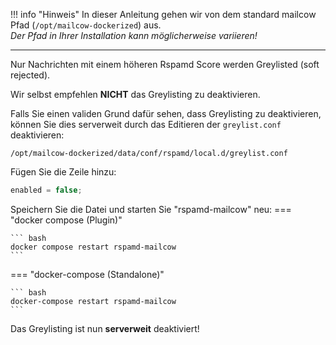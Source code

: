 !!! info "Hinweis"
    In dieser Anleitung gehen wir von dem standard mailcow Pfad (`/opt/mailcow-dockerized`) aus.<br>
    *Der Pfad in Ihrer Installation kann möglicherweise variieren!*

---

Nur Nachrichten mit einem höheren Rspamd Score werden Greylisted (soft rejected). 

Wir selbst empfehlen **NICHT** das Greylisting zu deaktivieren.

Falls Sie einen validen Grund dafür sehen, dass Greylisting zu deaktivieren, können Sie dies serverweit durch das Editieren der `greylist.conf` deaktivieren:

`/opt/mailcow-dockerized/data/conf/rspamd/local.d/greylist.conf`

Fügen Sie die Zeile hinzu:

```cpp
enabled = false;
```

Speichern Sie die Datei und starten Sie "rspamd-mailcow" neu:
=== "docker compose (Plugin)"

    ``` bash
    docker compose restart rspamd-mailcow
    ```

=== "docker-compose (Standalone)"

    ``` bash
    docker-compose restart rspamd-mailcow
    ```

Das Greylisting ist nun **serverweit** deaktiviert!